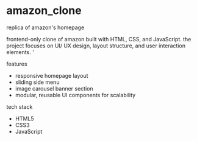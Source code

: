 # amazon_clone
replica of amazon's homepage 

frontend-only clone of amazon built with HTML, CSS, and JavaScript. 
the project focuses on UI/ UX design, layout structure, and user interaction elements. '

features 
- responsive homepage layout
- sliding side menu
- image carousel banner section
- modular, reusable UI components for scalability

tech stack 
- HTML5
- CSS3
- JavaScript 

